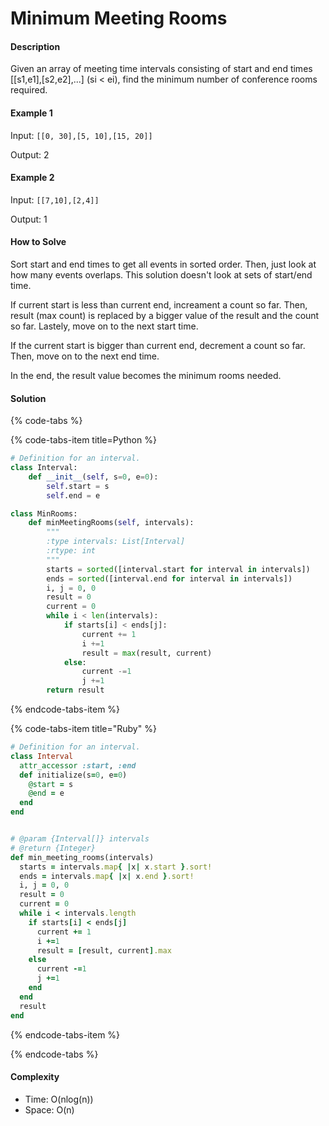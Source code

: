 # Minimum Meeting Rooms

#### Description

Given an array of meeting time intervals consisting of start and end times [[s1,e1],[s2,e2],...] (si < ei), find the minimum number of conference rooms required.

#### Example 1

Input: `[[0, 30],[5, 10],[15, 20]]`

Output: 2

#### Example 2

Input: `[[7,10],[2,4]]`

Output: 1

#### How to Solve

Sort start and end times to get all events in sorted order.
Then, just look at how many events overlaps.
This solution doesn't look at sets of start/end time.

If current start is less than current end, increament a count so far.
Then, result (max count) is replaced by a bigger value of the result and the count so far.
Lastely, move on to the next start time.

If the current start is bigger than current end, decrement a count so far. Then, move on to the next end time.

In the end, the result value becomes the minimum rooms needed.

#### Solution

{% code-tabs %}

{% code-tabs-item title=Python %}
```python
# Definition for an interval.
class Interval:
    def __init__(self, s=0, e=0):
        self.start = s
        self.end = e

class MinRooms:
    def minMeetingRooms(self, intervals):
        """
        :type intervals: List[Interval]
        :rtype: int
        """
        starts = sorted([interval.start for interval in intervals])
        ends = sorted([interval.end for interval in intervals])
        i, j = 0, 0
        result = 0
        current = 0
        while i < len(intervals):
            if starts[i] < ends[j]:
                current += 1
                i +=1
                result = max(result, current)
            else:
                current -=1
                j +=1
        return result
```
{% endcode-tabs-item %}

{% code-tabs-item title="Ruby" %}
```ruby
# Definition for an interval.
class Interval
  attr_accessor :start, :end
  def initialize(s=0, e=0)
    @start = s
    @end = e
  end
end


# @param {Interval[]} intervals
# @return {Integer}
def min_meeting_rooms(intervals)
  starts = intervals.map{ |x| x.start }.sort!
  ends = intervals.map{ |x| x.end }.sort!
  i, j = 0, 0
  result = 0
  current = 0
  while i < intervals.length
    if starts[i] < ends[j]
      current += 1
      i +=1
      result = [result, current].max
    else
      current -=1
      j +=1
    end
  end
  result
end
```
{% endcode-tabs-item %}

{% endcode-tabs %}

#### Complexity
- Time: O(nlog(n))
- Space: O(n)